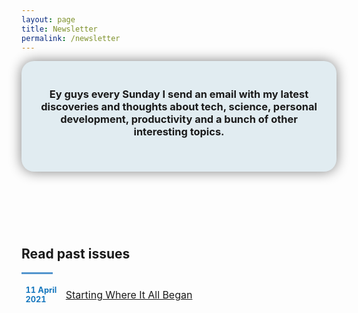 ```yaml
---
layout: page
title: Newsletter
permalink: /newsletter
---
```

<header style="background-color: #E1ECF1; border-radius: 20px; padding: 20px; box-shadow: 0px 0px 20px grey">
<h3 style="text-align: center">Ey guys every Sunday I send an email with my latest discoveries and thoughts about tech, science, personal development, productivity and a bunch of other interesting topics.</h3>
<br>
<script async data-uid="657d52a115" src="https://fabulous-maker-8008.ck.page/657d52a115/index.js"></script>
</header>
<br>
<br>
<h2 style="text-align: justify"><b>Read past issues</b></h2>
<hr style="width: 10%; height: 3px; background-color: #5395CE">
<table>
  <tr>
    <td style="table-layout: fixed; border-style: hidden; width: 50px; font-size: 80%; color: #1677BE"><b>11 April 2021</b></td>
    <td style="table-layout: fixed; border-style: hidden; width: 400px"><a href="https://jcentercreation.github.io/JekyllPersonalWeb/newsletter/11/04/2021/Newsletter.html">Starting Where It All Began</a></td>
  </tr>
</table>